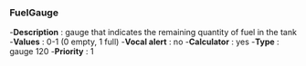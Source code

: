 ### FuelGauge

-**Description** : gauge that indicates the remaining quantity of fuel in the tank
-**Values** : 0-1 (0 empty, 1 full) 
-**Vocal alert** : no
-**Calculator** : yes
-**Type** : gauge 120
-**Priority** : 1
